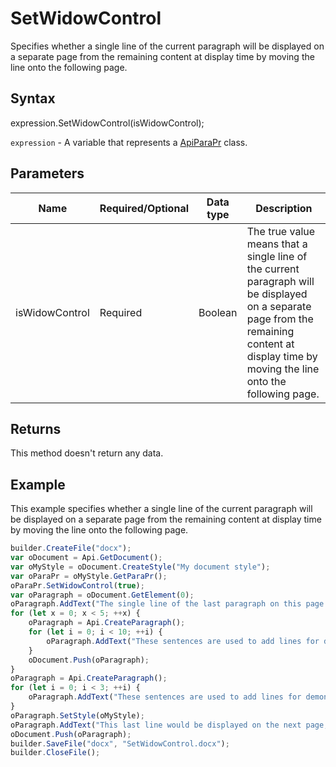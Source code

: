 # SetWidowControl

Specifies whether a single line of the current paragraph will be displayed on a separate page from the remaining content at display time by moving the line onto the following page.

## Syntax

expression.SetWidowControl(isWidowControl);

`expression` - A variable that represents a [ApiParaPr](../ApiParaPr.md) class.

## Parameters

| **Name** | **Required/Optional** | **Data type** | **Description** |
| ------------- | ------------- | ------------- | ------------- |
| isWidowControl | Required | Boolean | The true value means that a single line of the current paragraph will be displayed on a separate page from the remaining content at display time by moving the line onto the following page. |

## Returns

This method doesn't return any data.

## Example

This example specifies whether a single line of the current paragraph will be displayed on a separate page from the remaining content at display time by moving the line onto the following page.

```javascript
builder.CreateFile("docx");
var oDocument = Api.GetDocument();
var oMyStyle = oDocument.CreateStyle("My document style");
var oParaPr = oMyStyle.GetParaPr();
oParaPr.SetWidowControl(true);
var oParagraph = oDocument.GetElement(0);
oParagraph.AddText("The single line of the last paragraph on this page will be prevented from being displayed on a separate page. ");
for (let x = 0; x < 5; ++x) {
	oParagraph = Api.CreateParagraph();
	for (let i = 0; i < 10; ++i) {
		oParagraph.AddText("These sentences are used to add lines for demonstrative purposes. ");
	}
	oDocument.Push(oParagraph);
}
oParagraph = Api.CreateParagraph();
for (let i = 0; i < 3; ++i) {
	oParagraph.AddText("These sentences are used to add lines for demonstrative purposes. ");
}
oParagraph.SetStyle(oMyStyle);
oParagraph.AddText("This last line would be displayed on the next page, if we had not used the set widow control method.");
oDocument.Push(oParagraph);
builder.SaveFile("docx", "SetWidowControl.docx");
builder.CloseFile();
```
